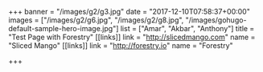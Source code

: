 +++
banner = "/images/g2/g3.jpg"
date = "2017-12-10T07:58:37+00:00"
images = ["/images/g2/g6.jpg", "/images/g2/g8.jpg", "/images/gohugo-default-sample-hero-image.jpg"]
list = ["Amar", "Akbar", "Anthony"]
title = "Test Page with Forestry"
[[links]]
link = "http://slicedmango.com"
name = "Sliced Mango"
[[links]]
link = "http://forestry.io"
name = "Forestry"

+++

